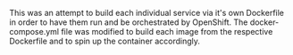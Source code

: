 This was an attempt to build each individual service via it's own Dockerfile in order to have them run and be orchestrated by OpenShift.
The docker-compose.yml file was modified to build each image from the respective Dockerfile and to spin up the container accordingly.

